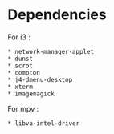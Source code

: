 Dependencies
============

For i3 :

    * network-manager-applet
    * dunst
    * scrot
    * compton
    * j4-dmenu-desktop
    * xterm
    * imagemagick

For mpv :

    * libva-intel-driver
